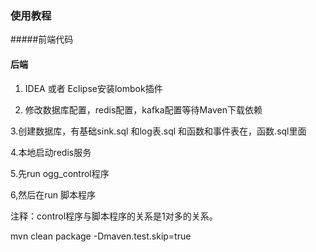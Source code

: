 

### 使用教程

#####前端代码


#### 后端

1. IDEA 或者 Eclipse安装lombok插件


2. 修改数据库配置，redis配置，kafka配置等待Maven下载依赖


3.创建数据库，有基础sink.sql  和log表.sql   和函数和事件表在，函数.sql里面

4.本地启动redis服务

5.先run ogg_control程序

6,然后在run  脚本程序

注释：control程序与脚本程序的关系是1对多的关系。



mvn clean package -Dmaven.test.skip=true





